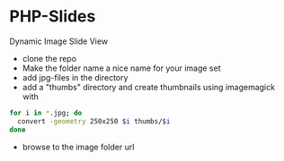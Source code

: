 # PHP-Slides
Dynamic Image Slide View

* clone the repo
* Make the folder name a nice name for your image set
* add jpg-files in the directory
* add a "thumbs" directory and create thumbnails using imagemagick with 
```bash
for i in *.jpg; do 
  convert -geometry 250x250 $i thumbs/$i
done
```
* browse to the image folder url
